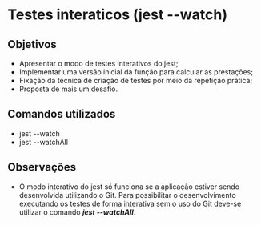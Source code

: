 # Testes interaticos (jest --watch)

## Objetivos
- Apresentar o modo de testes interativos do jest;
- Implementar uma versão inicial da função para calcular as prestações;
- Fixação da técnica de criação de testes por meio da repetição prática;
- Proposta de mais um desafio.

## Comandos utilizados
- jest --watch
- jest --watchAll

## **Observações**
- O modo interativo do jest só funciona se a aplicação estiver sendo desenvolvida utilizando o Git. Para possibilitar o desenvolvimento executando os testes de forma interativa sem o uso do Git deve-se utilizar o comando **_jest --watchAll_**.
